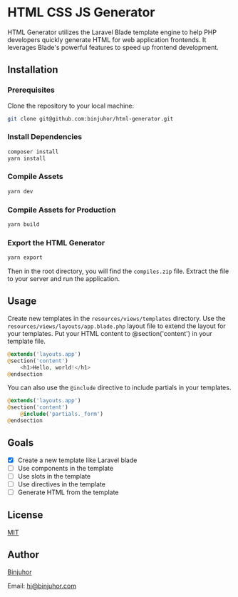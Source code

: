 # HTML CSS JS Generator
HTML Generator utilizes the Laravel Blade template engine to help PHP developers quickly generate HTML for web application frontends. It leverages Blade's powerful features to speed up frontend development.

## Installation

### Prerequisites
Clone the repository to your local machine:
```bash
git clone git@github.com:binjuhor/html-generator.git
```

### Install Dependencies
```bash
composer install
yarn install
```

### Compile Assets
```bash
yarn dev
```

### Compile Assets for Production
```bash
yarn build
```

### Export the HTML Generator
```bash
yarn export
```

Then in the root directory, you will find the `compiles.zip` file. Extract the file to your server and run the application.

## Usage

Create new templates in the `resources/views/templates` directory. Use the `resources/views/layouts/app.blade.php` layout file to extend the layout for your templates.
Put your HTML content to @section('content') in your template file.

```php
@extends('layouts.app')
@section('content')
    <h1>Hello, world!</h1>
@endsection
```

You can also use the `@include` directive to include partials in your templates.

```php
@extends('layouts.app')
@section('content')
    @include('partials._form')
@endsection
```

## Goals

- [x] Create a new template like Laravel blade
- [ ] Use components in the template
- [ ] Use slots in the template
- [ ] Use directives in the template
- [ ] Generate HTML from the template

## License
[MIT](https://choosealicense.com/licenses/mit/)

## Author
[Binjuhor](https://binjuhor.com)

Email: [hi@binjuhor.com](mailto:hi@binjuhor.com)

